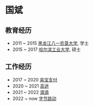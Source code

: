 # 国斌

## 教育经历

- 2011 ~ 2015 [黑龙江八一农垦大学](https://baike.baidu.com/item/%E9%BB%91%E9%BE%99%E6%B1%9F%E5%85%AB%E4%B8%80%E5%86%9C%E5%9E%A6%E5%A4%A7%E5%AD%A6), 学士
- 2015 ~ 2017 [哈尔滨工业大学](https://baike.baidu.com/item/%E5%93%88%E5%B0%94%E6%BB%A8%E5%B7%A5%E4%B8%9A%E5%A4%A7%E5%AD%A6), 硕士

## 工作经历

- 2017 ~ 2020 [易宝支付](https://www.yeepay.com/)
- 2020 ~ 2021 [高途](https://www.gaotu.cn/)
- 2021 ~ 2022 [滴滴](https://www.didiglobal.com/)
- 2022 ~ now  [字节跳动](https://www.bytedance.com/)